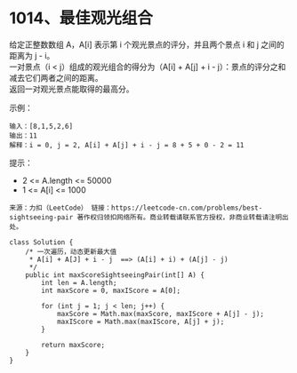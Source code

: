 1014、最佳观光组合
===

给定正整数数组 A，A[i] 表示第 i 个观光景点的评分，并且两个景点 i 和 j 之间的距离为 j - i。<br>
一对景点（i < j）组成的观光组合的得分为（A[i] + A[j] + i - j）：景点的评分之和减去它们两者之间的距离。<br>
返回一对观光景点能取得的最高分。<br>

示例：<br>
```
输入：[8,1,5,2,6]
输出：11
解释：i = 0, j = 2, A[i] + A[j] + i - j = 8 + 5 + 0 - 2 = 11
```
提示：<br>
* 2 <= A.length <= 50000
* 1 <= A[i] <= 1000

``
来源：力扣（LeetCode）
链接：https://leetcode-cn.com/problems/best-sightseeing-pair
著作权归领扣网络所有。商业转载请联系官方授权，非商业转载请注明出处。
``

```
class Solution {
    /* 一次遍历，动态更新最大值
     * A[i] + A[J] + i - j  ==> (A[i] + i) + (A[j] - j)
     */
    public int maxScoreSightseeingPair(int[] A) {
        int len = A.length;
        int maxScore = 0, maxIScore = A[0];

        for (int j = 1; j < len; j++) {
            maxScore = Math.max(maxScore, maxIScore + A[j] - j);
            maxIScore = Math.max(maxIScore, A[j] + j);
        }

        return maxScore;
    }
}
```

